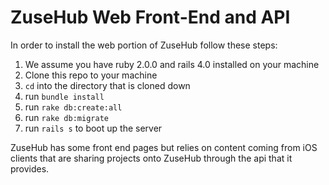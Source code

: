 ZuseHub Web Front-End and API
========

In order to install the web portion of ZuseHub follow these steps:


1. We assume you have ruby 2.0.0 and rails 4.0 installed on your machine
2. Clone this repo to your machine
3. `cd` into the directory that is cloned down
4. run `bundle install`
4. run `rake db:create:all`
5. run `rake db:migrate`
6. run `rails s` to boot up the server


ZuseHub has some front end pages but relies on content coming from iOS clients that are sharing projects onto ZuseHub through the api that it provides.
